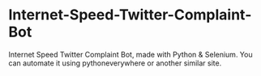 # Internet-Speed-Twitter-Complaint-Bot
Internet Speed Twitter Complaint Bot, made with Python &amp; Selenium. You can automate it using pythoneverywhere or another similar site. 
